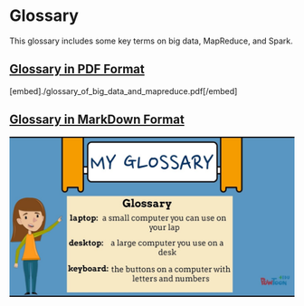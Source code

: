 # Glossary
This glossary includes some key terms on big data, MapReduce, and Spark.

## [Glossary in PDF Format](./glossary_of_big_data_and_mapreduce.pdf)

[embed]./glossary_of_big_data_and_mapreduce.pdf[/embed]

## [Glossary in MarkDown Format](./glossary_of_big_data_and_mapreduce.md)

![](./glossary.jpeg)



